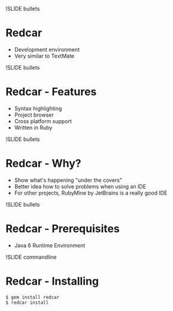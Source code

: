 !SLIDE bullets
# Redcar #
* Development environment
* Very similar to TextMate

!SLIDE bullets
# Redcar - Features #
* Syntax highlighting 
* Project browser
* Cross platform support
* Written in Ruby

!SLIDE bullets
# Redcar - Why? #
* Show what's happening "under the covers"
* Better idea how to solve problems when using an IDE
* For other projects, RubyMine by JetBrains is a really good IDE

!SLIDE bullets
# Redcar - Prerequisites #
* Java 6 Runtime Environment

!SLIDE commandline
# Redcar - Installing #

    $ gem install redcar
    $ redcar install
